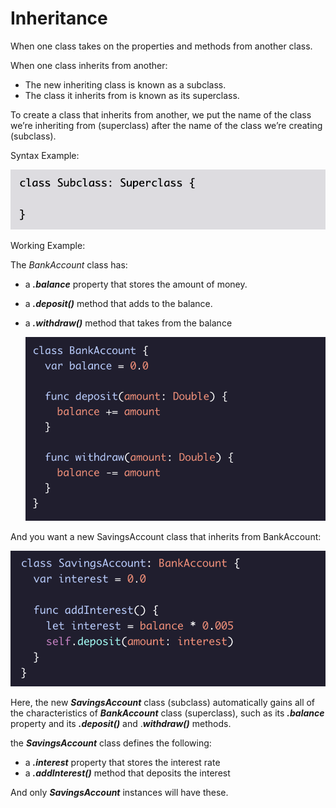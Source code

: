 # Inheritance

When one class takes on the properties and methods from another class.

When one class inherits from another: 
  * The new inheriting class is known as a subclass.
  * The class it inherits from is known as its superclass.

To create a class that inherits from another, we put the name of the class we’re inheriting from (superclass) after the name of the class we’re creating (subclass).

Syntax Example:

![Alt text](../Images/Classes/inheritance1.png "inheritance Example 1")

Working Example:

The *BankAccount* class has:
  * a ***.balance*** property that stores the amount of money.
  * a ***.deposit()*** method that adds to the balance.
  * a ***.withdraw()*** method that takes from the balance


    ![Alt text](../Images/Classes/inheritance2.png "inheritance Example 2")

And you want a new SavingsAccount class that inherits from BankAccount:

![Alt text](../Images/Classes/inheritance3.png "inheritance Example 3")

Here, the new ***SavingsAccount*** class (subclass) automatically gains all of the characteristics of ***BankAccount*** class (superclass), such as its ***.balance*** property and its ***.deposit()*** and .***withdraw()*** methods.

the ***SavingsAccount*** class defines the following:
  * a ***.interest*** property that stores the interest rate
  * a ***.addInterest()*** method that deposits the interest

And only ***SavingsAccount*** instances will have these.